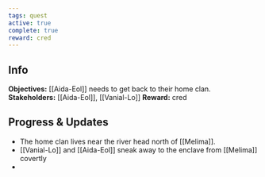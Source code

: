 ```yaml
---
tags: quest
active: true
complete: true
reward: cred
---
```


## Info
**Objectives:** [[Aida-Eol]] needs to get back to their home clan.
**Stakeholders:** [[Aida-Eol]], [[Vanial-Lo]]
**Reward:**  cred

## Progress & Updates
- The home clan lives near the river head north of [[Melima]].
- [[Vanial-Lo]] and [[Aida-Eol]] sneak away to the enclave from [[Melima]] covertly
- 